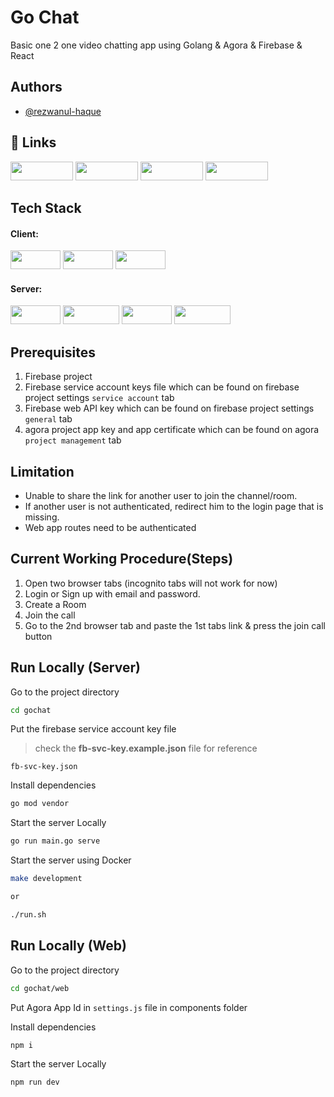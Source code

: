 # Go Chat

Basic one 2 one video chatting app using Golang & Agora & Firebase & React

## Authors

- [@rezwanul-haque](https://www.github.com/rezwanul-haque)

## 🔗 Links

<p float="left">
    <img src="https://img.shields.io/badge/my_blog-004?style=for-the-badge&logo=blogger&logoColor=white" width="100" height="30px" />
    <img src="https://img.shields.io/badge/my_portfolio-001?style=for-the-badge&logo=ko-fi&logoColor=white" width="100" height="30px" /> 
    <img src="https://img.shields.io/badge/linkedin-0A66C2?style=for-the-badge&logo=linkedin&logoColor=white" width="100" height="30px" />
    <img src="https://img.shields.io/badge/twitter-1DA1F2?style=for-the-badge&logo=twitter&logoColor=white" width="100" height="30px" />
</p>

## Tech Stack

#### **Client:**

<p>
    <img src="https://img.shields.io/badge/react-%2320232a.svg?style=for-the-badge&logo=react&logoColor=%2361DAFB" width="80" height="30px" />
    <img src="https://img.shields.io/badge/bootstrap-%23563D7C.svg?style=for-the-badge&logo=bootstrap&logoColor=white" width="80" height="30px" />
    <img src="https://img.shields.io/badge/MUI-%230081CB.svg?style=for-the-badge&logo=material-ui&logoColor=white" width="80" height="30px" />
</p>

#### **Server:**

<p>
    <img src="https://img.shields.io/badge/go-%2300ADD8.svg?style=flat-square&logo=go&logoColor=white" width="80" height="30px" />
    <img src="https://img.shields.io/badge/Echo-Framework-brightgreen" width="90" height="30px" />
    <img src="https://img.shields.io/badge/firebase-%23039BE5.svg?style=for-the-badge&logo=firebase" width="80" height="30px" />
    <img src="https://img.shields.io/badge/Agora-Agora.io-blue" width="90" height="30px" />
</p>

## Prerequisites

1. Firebase project
2. Firebase service account keys file which can be found on firebase project settings `service account` tab
3. Firebase web API key which can be found on firebase project settings `general` tab
4. agora project app key and app certificate which can be found on agora `project management` tab

## Limitation

- Unable to share the link for another user to join the channel/room.
- If another user is not authenticated, redirect him to the login page that is missing.
- Web app routes need to be authenticated

## Current Working Procedure(Steps)

1. Open two browser tabs (incognito tabs will not work for now)
2. Login or Sign up with email and password.
3. Create a Room
4. Join the call
5. Go to the 2nd browser tab and paste the 1st tabs link & press the join call button

## Run Locally (Server)

Go to the project directory

```bash
cd gochat
```

Put the firebase service account key file

> check the **fb-svc-key.example.json** file for reference

```
fb-svc-key.json
```

Install dependencies

```bash
go mod vendor
```

Start the server Locally

```bash
go run main.go serve
```

Start the server using Docker

```bash
make development

or

./run.sh
```

## Run Locally (Web)

Go to the project directory

```bash
cd gochat/web
```

Put Agora App Id in `settings.js` file in components folder

Install dependencies

```bash
npm i
```

Start the server Locally

```bash
npm run dev
```
